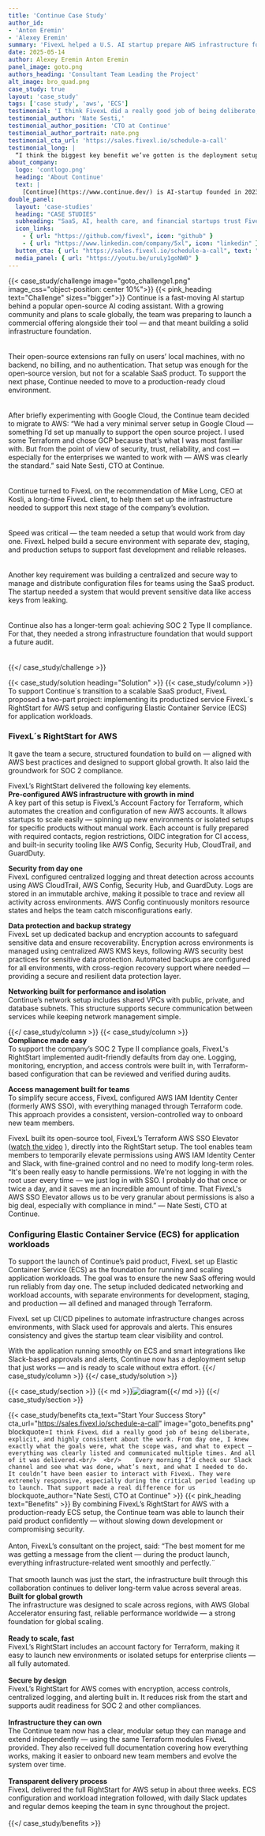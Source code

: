 ```yaml
---
title: 'Continue Case Study'
author_id:
- 'Anton Eremin'
- 'Alexey Eremin' 
summary: 'FivexL helped a U.S. AI startup prepare AWS infrastructure for a commercial launch. By combining FivexL’s RightStart for AWS with a production-ready ECS setup, the startup gained a strong foundation for global scaling.'
date: 2025-05-14 
author: Alexey Eremin Anton Eremin
panel_image: goto.png
authors_heading: 'Consultant Team Leading the Project'
alt_image: bro_quad.png
case_study: true
layout: 'case_study'
tags: ['case study', 'aws', 'ECS']
testimonial: 'I think FivexL did a really good job of being deliberate, explicit, and highly consistent about the work.'
testimonial_author: 'Nate Sesti,'
testimonial_author_position: 'CTO at Continue'
testimonial_author_portrait: nate.png
testimonial_cta_url: 'https://sales.fivexl.io/schedule-a-call'
testimonial_long: |
  “I think the biggest key benefit we’ve gotten is the deployment setup we have. It’s easy — any time we push to GitHub and merge a new PR, it’s automatically going to the development branch. We have full control over whether we want to move to staging or not. That’s helped us group and test changes more effectively. And having that magic button to confirm promotion to prod — we’ve had no major outages, no serious bugs, and I think that’s because this pipeline lets us be as deliberate as we want.”
about_company:
  logo: 'contlogo.png'
  heading: 'About Continue'
  text: |
    [Continue](https://www.continue.dev/) is AI-startup founded in 2023 in San Francisco. Continue enables developers to create, share, and use custom AI code assistants. The product is designed to integrate directly into developers' existing environments, making AI-enhanced development more accessible and flexible. Continue has gained over 26,000 [GitHub stars](https://github.com/continuedev/continue) and built an active community of more than 12,000 developers on Discord. Backed by Y Combinator and Heavybit, the startup recently launched version 1.0 of its product and raised $5 million to accelerate its growth.
double_panel:
  layout: 'case-studies'
  heading: "CASE STUDIES"
  subheading: "SaaS, AI, health care, and financial startups trust FivexL to build their infrastructure in AWS, empowering their businesses to grow faster. Learn how."
  icon_links:
    - { url: "https://github.com/fivexl", icon: "github" }
    - { url: "https://www.linkedin.com/company/5xl", icon: "linkedin" }
  button_cta: { url: "https://sales.fivexl.io/schedule-a-call", text: "Book a consultation" }
  media_panel: { url: "https://youtu.be/uruLy1goNW0" }
---
```

{{< case_study/challenge  image="goto_challenge1.png" image_css="object-position: center 10%">}}
{{< pink_heading text="Challenge"  sizes="bigger">}}
Continue is a fast-moving AI startup behind a popular open-source AI coding assistant. With a growing community and plans to scale globally, the team was preparing to launch a commercial offering alongside their tool — and that meant building a solid infrastructure foundation.<br/>
<br/>  
Their open-source extensions ran fully on users’ local machines, with no backend, no billing, and no authentication. That setup was enough for the open-source version, but not for a scalable SaaS product. To support the next phase, Continue needed to move to a production-ready cloud environment.<br/>
<br/>  
After briefly experimenting with Google Cloud, the Continue team decided to migrate to AWS: “We had a very minimal server setup in Google Cloud — something I’d set up manually to support the open source project. I used some Terraform and chose GCP because that’s what I was most familiar with. But from the point of view of security, trust, reliability, and cost — especially for the enterprises we wanted to work with — AWS was clearly the standard.” said Nate Sesti, CTO at Continue.<br/>
<br/>   
Continue turned to FivexL on the recommendation of Mike Long, CEO at Kosli, a long-time FivexL client, to help them set up the infrastructure needed to support this next stage of the company’s evolution.<br/>
<br/>    
Speed was critical — the team needed a setup that would work from day one. FivexL helped build a secure environment with separate dev, staging, and production setups to support fast development and reliable releases.<br/>
<br/>   
Another key requirement was building a centralized and secure way to manage and distribute configuration files for teams using the SaaS product. The startup needed a system that would prevent sensitive data like access keys from leaking.<br/>
<br/>   
Continue also has a longer-term goal: achieving SOC 2 Type II compliance. For that, they needed a strong infrastructure foundation that would support a future audit.<br/>
<br/>   
{{</ case_study/challenge >}}  

{{< case_study/solution heading="Solution" >}}
{{< case_study/column >}}
To support Continue´s transition to a scalable SaaS product, FivexL proposed a two-part project: implementing its productized service FivexL´s RightStart for AWS setup and configuring Elastic Container Service (ECS) for application workloads.
### FivexL´s RightStart for AWS 
It gave the team a secure, structured foundation to build on — aligned with AWS best practices and designed to support global growth. It also laid the groundwork for SOC 2 compliance.  

FivexL’s RightStart delivered the following key elements.  
**Pre-configured AWS infrastructure with growth in mind**  
A key part of this setup is FivexL’s Account Factory for Terraform, which automates the creation and configuration of new AWS accounts. It allows startups to scale easily — spinning up new environments or isolated setups for specific products without manual work. Each account is fully prepared with required contacts, region restrictions, OIDC integration for CI access, and built-in security tooling like AWS Config, Security Hub, CloudTrail, and GuardDuty.  

**Security from day one**  
FivexL configured centralized logging and threat detection across accounts using AWS CloudTrail, AWS Config, Security Hub, and GuardDuty. Logs are stored in an immutable archive, making it possible to trace and review all activity across environments. AWS Config continuously monitors resource states and helps the team catch misconfigurations early.  
  
**Data protection and backup strategy**  
FivexL set up dedicated backup and encryption accounts to safeguard sensitive data and ensure recoverability. Encryption across environments is managed using centralized AWS KMS keys, following AWS security best practices for sensitive data protection. Automated backups are configured for all environments, with cross-region recovery support where needed — providing a secure and resilient data protection layer.  
  
**Networking built for performance and isolation**  
Continue’s network setup includes shared VPCs with public, private, and database subnets. This structure supports secure communication between services while keeping network management simple.  
  
{{</ case_study/column >}}
{{< case_study/column >}}  
**Compliance made easy**  
To support the company’s SOC 2 Type II compliance goals, FivexL's RightStart implemented audit-friendly defaults from day one. Logging, monitoring, encryption, and access controls were built in, with Terraform-based configuration that can be reviewed and verified during audits.  

**Access management built for teams**  
To simplify secure access, FivexL configured AWS IAM Identity Center (formerly AWS SSO), with everything managed through Terraform code. This approach provides a consistent, version-controlled way to onboard new team members.  
  
FivexL built its open-source tool, FivexL’s Terraform AWS SSO Elevator ([watch the video](https://youtu.be/CrIfaNpuCeY?feature=shared)
), directly into the RightStart setup. The tool enables team members to temporarily elevate permissions using AWS IAM Identity Center and Slack, with fine-grained control and no need to modify long-term roles.  
“It's been really easy to handle permissions. We're not logging in with the root user every time — we just log in with SSO. I probably do that once or twice a day, and it saves me an incredible amount of time. That FivexL's AWS SSO Elevator allows us to be very granular about permissions is also a big deal, especially with compliance in mind.” — Nate Sesti, CTO at Continue.  
### Configuring Elastic Container Service (ECS) for application workloads
To support the launch of Continue’s paid product, FivexL set up Elastic Container Service (ECS) as the foundation for running and scaling application workloads. The goal was to ensure the new SaaS offering would run reliably from day one.
The setup included dedicated networking and workload accounts, with separate environments for development, staging, and production — all defined and managed through Terraform.  
  
FivexL set up CI/CD pipelines to automate infrastructure changes across environments, with Slack used for approvals and alerts. This ensures consistency and gives the startup team clear visibility and control.  
  
With the application running smoothly on ECS and smart integrations like Slack-based approvals and alerts, Continue now has a deployment setup that just works — and is ready to scale without extra effort. 
{{</ case_study/column >}}
{{</ case_study/solution >}}

{{< case_study/section >}}
{{< md >}}![diagram](diagram_continue.png){{</ md >}}
{{</ case_study/section >}}

{{< case_study/benefits
    cta_text="Start Your Success Story"
    cta_url="https://sales.fivexl.io/schedule-a-call"
    image="goto_benefits.png"
    blockquote=`I think FivexL did a really good job of being deliberate, explicit, and highly consistent about the work. From day one, I knew exactly what the goals were, what the scope was, and what to expect — everything was clearly listed and communicated multiple times. And all of it was delivered.<br/> 
<br/>   
    Every morning I’d check our Slack channel and see what was done, what’s next, and what I needed to do. It couldn’t have been easier to interact with FivexL. They were extremely responsive, especially during the critical period leading up to launch. That support made a real difference for us`
    blockquote_author="Nate Sesti, CTO at Continue"
    >}}
{{< pink_heading text="Benefits" >}}
By combining FivexL’s RightStart for AWS with a production-ready ECS setup, the Continue team was able to launch their paid product confidently — without slowing down development or compromising security.<br/>  
Anton, FivexL’s consultant on the project, said:
“The best moment for me was getting a message from the client — during the product launch, everything infrastructure-related went smoothly and perfectly.¨<br/> 
<br/> 
That smooth launch was just the start, the infrastructure built through this collaboration continues to deliver long-term value across several areas.
<br/>
<b>Built for global growth</b><br/> 
The infrastructure was designed to scale across regions, with AWS Global Accelerator ensuring fast, reliable performance worldwide — a strong foundation for global scaling.<br/> 
<br/>
<b>Ready to scale, fast</b> <br/> 
FivexL’s RightStart includes an account factory for Terraform, making it easy to launch new environments or isolated setups for enterprise clients — all fully automated.<br/>
<br/>
<b>Secure by design</b> <br/> 
FivexL’s RightStart for AWS comes with encryption, access controls, centralized logging, and alerting built in. It reduces risk from the start and supports audit readiness for SOC 2 and other compliances.<br/> 
<br/>
<b>Infrastructure they can own</b><br/> 
The Continue team now has a clear, modular setup they can manage and extend independently — using the same Terraform modules FivexL provided. They also received full documentation covering how everything works, making it easier to onboard new team members and evolve the system over time.<br/> 
<br/>
<b>Transparent delivery process</b><br/> 
FivexL delivered the full RightStart for AWS setup in about three weeks. ECS configuration and workload integration followed, with daily Slack updates and regular demos keeping the team in sync throughout the project.<br/> 
<br/> 
{{</ case_study/benefits >}}  


